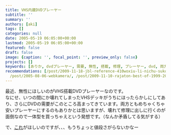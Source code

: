```yaml
---
title: VHS内蔵DVDプレーヤー
subtitle: ''
summary: ''
authors: [aki]
tags: []
categories: null
date: 2005-05-19 06:05:00+00:00
lastmod: 2005-05-19 06:05:00+00:00
featured: false
draft: false
image: {caption: '', focal_point: '', preview_only: false}
projects: []
keywords: [ありか, dvdプレーヤー, 需要, 無性, 搭載, 修理, プレーヤー, dvd, 両方, 発想]
recommendations: [/post/2009-11-18-jbl-reference-410woxiu-li-nichu-sukotonijue-meta/,
  /post/2005-08-06-webkamera/, /post/2009-11-10-rajaton-best-of-1999-2009gautinikita/]
---
```

最近、無性にほしいのがVHS搭載DVDプレーヤーなのです。  
なにせ、いつの間にか壊れてしまったVHSデッキがうちにほったらかしにしてあり、さらにDVDの需要がこのところ高まってきています。両方ともめちゃくちゃ安いプレーヤーにするのもありかとは思いますが、壊れて修理に出しに行くのが面倒なので一体型を買っちゃえという発想です。（なんか矛盾してる気がする）  
  
で、[これ](http://www.murauchi.com/MCJ-front-web/CoD/0000000380549/forwardName%5B0%5D=COMMODITY_LIST/forwardKey%5B2%5D=compareMyPage/forwardName%5B3%5D=COMMODITY_LIST/forwardKey%5B1%5D=wishList/forwardName%5B2%5D=COMMODITY_LIST/forwardKey%5B0%5D=cart/forwardName%5B1%5D=COMMODITY_LIST/forwardKey%5B3%5D=compareCatalog/)がほしいのですが、、、もうちょっと値段さがらないかなー


